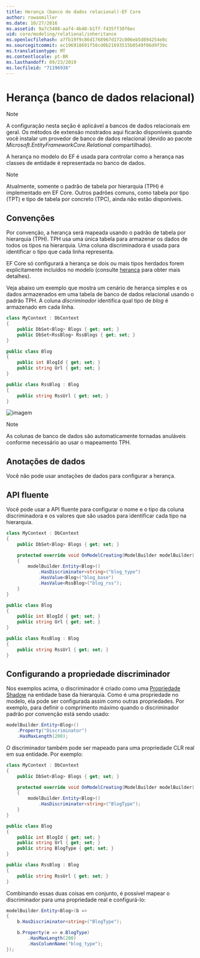 ```yaml
---
title: Herança (banco de dados relacional)-EF Core
author: rowanmiller
ms.date: 10/27/2016
ms.assetid: 9a7c5488-aaf4-4b40-b1ff-f435ff30f6ec
uid: core/modeling/relational/inheritance
ms.openlocfilehash: a7fb19f9c86d1768967d172c006eb5d894254e0c
ms.sourcegitcommit: ec196918691f50cd0b21693515b0549f06d9f39c
ms.translationtype: MT
ms.contentlocale: pt-BR
ms.lasthandoff: 09/23/2019
ms.locfileid: "71196938"
---
```

# <a name="inheritance-relational-database"></a>Herança (banco de dados relacional)

> [!NOTE]  
> A configuração nesta seção é aplicável a bancos de dados relacionais em geral. Os métodos de extensão mostrados aqui ficarão disponíveis quando você instalar um provedor de banco de dados relacional (devido ao pacote *Microsoft.EntityFrameworkCore.Relational* compartilhado).

A herança no modelo do EF é usada para controlar como a herança nas classes de entidade é representada no banco de dados.

> [!NOTE]  
> Atualmente, somente o padrão de tabela por hierarquia (TPH) é implementado em EF Core. Outros padrões comuns, como tabela por tipo (TPT) e tipo de tabela por concreto (TPC), ainda não estão disponíveis.

## <a name="conventions"></a>Convenções

Por convenção, a herança será mapeada usando o padrão de tabela por hierarquia (TPH). TPH usa uma única tabela para armazenar os dados de todos os tipos na hierarquia. Uma coluna discriminadora é usada para identificar o tipo que cada linha representa.

EF Core só configurará a herança se dois ou mais tipos herdados forem explicitamente incluídos no modelo (consulte [herança](../inheritance.md) para obter mais detalhes).

Veja abaixo um exemplo que mostra um cenário de herança simples e os dados armazenados em uma tabela de banco de dados relacional usando o padrão TPH. A coluna *discriminador* identifica qual tipo de *blog* é armazenado em cada linha.

<!-- [!code-csharp[Main](samples/core/relational/Modeling/Conventions/InheritanceDbSets.cs)] -->
``` csharp
class MyContext : DbContext
{
    public DbSet<Blog> Blogs { get; set; }
    public DbSet<RssBlog> RssBlogs { get; set; }
}

public class Blog
{
    public int BlogId { get; set; }
    public string Url { get; set; }
}

public class RssBlog : Blog
{
    public string RssUrl { get; set; }
}
```

![imagem](_static/inheritance-tph-data.png)

>[!NOTE]
> As colunas de banco de dados são automaticamente tornadas anuláveis conforme necessário ao usar o mapeamento TPH.

## <a name="data-annotations"></a>Anotações de dados

Você não pode usar anotações de dados para configurar a herança.

## <a name="fluent-api"></a>API fluente

Você pode usar a API fluente para configurar o nome e o tipo da coluna discriminadora e os valores que são usados para identificar cada tipo na hierarquia.

<!-- [!code-csharp[Main](samples/core/relational/Modeling/FluentAPI/InheritanceTPHDiscriminator.cs?highlight=7,8,9,10)] -->
``` csharp
class MyContext : DbContext
{
    public DbSet<Blog> Blogs { get; set; }

    protected override void OnModelCreating(ModelBuilder modelBuilder)
    {
        modelBuilder.Entity<Blog>()
            .HasDiscriminator<string>("blog_type")
            .HasValue<Blog>("blog_base")
            .HasValue<RssBlog>("blog_rss");
    }
}

public class Blog
{
    public int BlogId { get; set; }
    public string Url { get; set; }
}

public class RssBlog : Blog
{
    public string RssUrl { get; set; }
}
```

## <a name="configuring-the-discriminator-property"></a>Configurando a propriedade discriminador

Nos exemplos acima, o discriminador é criado como uma [Propriedade Shadow](xref:core/modeling/shadow-properties) na entidade base da hierarquia. Como é uma propriedade no modelo, ela pode ser configurada assim como outras propriedades. Por exemplo, para definir o comprimento máximo quando o discriminador padrão por convenção está sendo usado:

```C#
modelBuilder.Entity<Blog>()
    .Property("Discriminator")
    .HasMaxLength(200);
```

O discriminador também pode ser mapeado para uma propriedade CLR real em sua entidade. Por exemplo:
```C#
class MyContext : DbContext
{
    public DbSet<Blog> Blogs { get; set; }

    protected override void OnModelCreating(ModelBuilder modelBuilder)
    {
        modelBuilder.Entity<Blog>()
            .HasDiscriminator<string>("BlogType");
    }
}

public class Blog
{
    public int BlogId { get; set; }
    public string Url { get; set; }
    public string BlogType { get; set; }
}

public class RssBlog : Blog
{
    public string RssUrl { get; set; }
}
```

Combinando essas duas coisas em conjunto, é possível mapear o discriminador para uma propriedade real e configurá-lo:
```C#
modelBuilder.Entity<Blog>(b =>
{
    b.HasDiscriminator<string>("BlogType");

    b.Property(e => e.BlogType)
        .HasMaxLength(200)
        .HasColumnName("blog_type");
});
```

